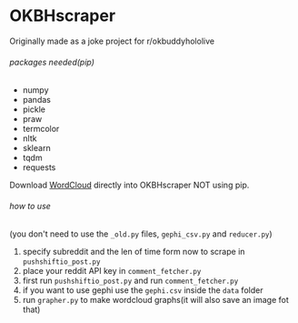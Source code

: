 # OKBHscraper

Originally made as a joke project for r/okbuddyhololive

###### packages needed(pip)
- numpy
- pandas
- pickle
- praw
- termcolor
- nltk
- sklearn
- tqdm
- requests

Download [WordCloud](https://github.com/amueller/word_cloud) directly into OKBHscraper NOT using pip.

###### how to use
(you don't need to use the `_old.py` files, `gephi_csv.py` and `reducer.py`)
1. specify subreddit and the len of time form now to scrape in `pushshiftio_post.py`
2. place your reddit API key in `comment_fetcher.py`
3. first run `pushshiftio_post.py` and run `comment_fetcher.py`
4. if you want to use gephi use the `gephi.csv` inside the `data` folder
5. run `grapher.py` to make wordcloud graphs(it will also save an image fot that)
